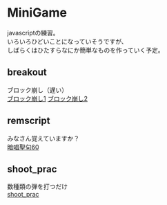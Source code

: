 MiniGame
========

javascriptの練習。  
いろいろひどいことになっていそうですが、  
しばらくはひたすらなにか簡単なものを作っていく予定。  


## breakout
ブロック崩し（遅い）  
[ブロック崩し1](https://yuhori.github.io/MiniGame/breakout.html)
[ブロック崩し2](https://yuhori.github.io/MiniGame/breakout_two.html)

## remscript
みなさん覚えていますか？  
[暗唱聖句60](https://yuhori.github.io/MiniGame/remscript.html)


## shoot_prac
数種類の弾を打つだけ  
[shoot_prac](https://yuhori.github.io/MiniGame/shoot_prac.html)


